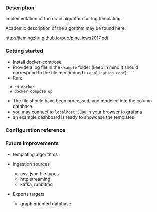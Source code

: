 <h3> Description </h3>

Implementation of the drain algorithm for log templating.

Academic description of the algorithm may be found here:

http://jiemingzhu.github.io/pub/pjhe_icws2017.pdf

<h3> Getting started </h3>

- Install docker-compose
- Provide a log file in the `example` folder (keep in mind it should correspond to the file mentionned in `application.conf`)
- Run:
```
  # cd docker
  # docker-compose up
```

- The file should have been processed, and modeled into the column database.
- you may connect to `localhost:3000` in your browser to grafana
- an example dashboard is ready to showcase the templates

<h3> Configuration reference </h3>

<h3> Future improvements </h3>

- templating algorithms

- Ingestion sources
  - csv, json file types
  - http streaming
  - kafka, rabbitmq

- Exports targets
  - graph oriented database